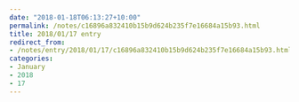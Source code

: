 ```yaml
---
date: "2018-01-18T06:13:27+10:00"
permalink: /notes/c16896a832410b15b9d624b235f7e16684a15b93.html
title: 2018/01/17 entry
redirect_from:
- /notes/entry/2018/01/17/c16896a832410b15b9d624b235f7e16684a15b93.html
categories:
- January
- 2018
- 17
---
```

